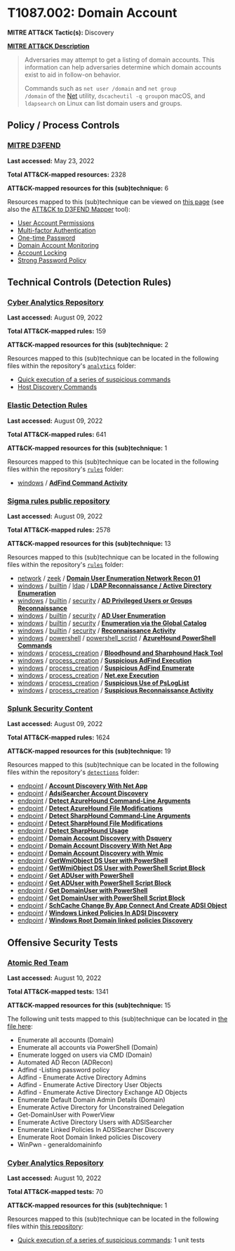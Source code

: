 # T1087.002: Domain Account
**MITRE ATT&CK Tactic(s):** Discovery

**[MITRE ATT&CK Description](https://attack.mitre.org/techniques/T1087/002)**
<blockquote>Adversaries may attempt to get a listing of domain accounts. This information can help adversaries determine which domain accounts exist to aid in follow-on behavior.

Commands such as <code>net user /domain</code> and <code>net group /domain</code> of the [Net](https://attack.mitre.org/software/S0039) utility, <code>dscacheutil -q group</code>on macOS, and <code>ldapsearch</code> on Linux can list domain users and groups.</blockquote>

## Policy / Process Controls
### [MITRE D3FEND](https://d3fend.mitre.org/)
**Last accessed:** May 23, 2022

**Total ATT&CK-mapped resources:** 2328

**ATT&CK-mapped resources for this (sub)technique:** 6

Resources mapped to this (sub)technique can be viewed on [this page](https://d3fend.mitre.org/) (see also the [ATT&CK to D3FEND Mapper](https://d3fend.mitre.org/tools/attack-mapper) tool):

* [User Account Permissions](https://d3fend.mitre.org/technique/d3f:UserAccountPermissions)
* [Multi-factor Authentication](https://d3fend.mitre.org/technique/d3f:Multi-factorAuthentication)
* [One-time Password](https://d3fend.mitre.org/technique/d3f:One-timePassword)
* [Domain Account Monitoring](https://d3fend.mitre.org/technique/d3f:DomainAccountMonitoring)
* [Account Locking](https://d3fend.mitre.org/technique/d3f:AccountLocking)
* [Strong Password Policy](https://d3fend.mitre.org/technique/d3f:StrongPasswordPolicy)

## Technical Controls (Detection Rules)
### [Cyber Analytics Repository](https://car.mitre.org)
**Last accessed:** August 09, 2022

**Total ATT&CK-mapped rules:** 159

**ATT&CK-mapped resources for this (sub)technique:** 2

Resources mapped to this (sub)technique can be located in the following files within the repository's <code>[analytics](https://github.com/mitre-attack/car/blob/master/analytics)</code> folder:

* [Quick execution of a series of suspicious commands](https://github.com/mitre-attack/car/tree/master/analytics/CAR-2013-04-002.yaml)
* [Host Discovery Commands](https://github.com/mitre-attack/car/tree/master/analytics/CAR-2016-03-001.yaml)

### [Elastic Detection Rules](https://github.com/elastic/detection-rules)
**Last accessed:** August 09, 2022

**Total ATT&CK-mapped rules:** 641

**ATT&CK-mapped resources for this (sub)technique:** 1

Resources mapped to this (sub)technique can be located in the following files within the repository's <code>[rules](https://github.com/elastic/detection-rules/tree/main/rules)</code> folder:

* [windows](https://github.com/elastic/detection-rules/tree/main/rules/windows/) / **[AdFind Command Activity](https://github.com/elastic/detection-rules/blob/main/rules/windows/discovery_adfind_command_activity.toml)**

### [Sigma rules public repository](https://github.com/SigmaHQ/sigma)
**Last accessed:** August 09, 2022

**Total ATT&CK-mapped rules:** 2578

**ATT&CK-mapped resources for this (sub)technique:** 13

Resources mapped to this (sub)technique can be located in the following files within the repository's <code>[rules](https://github.com/SigmaHQ/sigma/tree/master/rules)</code> folder:

* [network](https://github.com/SigmaHQ/sigma/tree/master/rules/network/) / [zeek](https://github.com/SigmaHQ/sigma/tree/master/rules/network/zeek/) / **[Domain User Enumeration Network Recon 01](https://github.com/SigmaHQ/sigma/blob/master/rules/network/zeek/zeek_dce_rpc_domain_user_enumeration.yml)**
* [windows](https://github.com/SigmaHQ/sigma/tree/master/rules/windows/) / [builtin](https://github.com/SigmaHQ/sigma/tree/master/rules/windows/builtin/) / [ldap](https://github.com/SigmaHQ/sigma/tree/master/rules/windows/builtin/ldap/) / **[LDAP Reconnaissance / Active Directory Enumeration](https://github.com/SigmaHQ/sigma/blob/master/rules/windows/builtin/ldap/win_ldap_recon.yml)**
* [windows](https://github.com/SigmaHQ/sigma/tree/master/rules/windows/) / [builtin](https://github.com/SigmaHQ/sigma/tree/master/rules/windows/builtin/) / [security](https://github.com/SigmaHQ/sigma/tree/master/rules/windows/builtin/security/) / **[AD Privileged Users or Groups Reconnaissance](https://github.com/SigmaHQ/sigma/blob/master/rules/windows/builtin/security/win_account_discovery.yml)**
* [windows](https://github.com/SigmaHQ/sigma/tree/master/rules/windows/) / [builtin](https://github.com/SigmaHQ/sigma/tree/master/rules/windows/builtin/) / [security](https://github.com/SigmaHQ/sigma/tree/master/rules/windows/builtin/security/) / **[AD User Enumeration](https://github.com/SigmaHQ/sigma/blob/master/rules/windows/builtin/security/win_ad_user_enumeration.yml)**
* [windows](https://github.com/SigmaHQ/sigma/tree/master/rules/windows/) / [builtin](https://github.com/SigmaHQ/sigma/tree/master/rules/windows/builtin/) / [security](https://github.com/SigmaHQ/sigma/tree/master/rules/windows/builtin/security/) / **[Enumeration via the Global Catalog](https://github.com/SigmaHQ/sigma/blob/master/rules/windows/builtin/security/win_global_catalog_enumeration.yml)**
* [windows](https://github.com/SigmaHQ/sigma/tree/master/rules/windows/) / [builtin](https://github.com/SigmaHQ/sigma/tree/master/rules/windows/builtin/) / [security](https://github.com/SigmaHQ/sigma/tree/master/rules/windows/builtin/security/) / **[Reconnaissance Activity](https://github.com/SigmaHQ/sigma/blob/master/rules/windows/builtin/security/win_susp_net_recon_activity.yml)**
* [windows](https://github.com/SigmaHQ/sigma/tree/master/rules/windows/) / [powershell](https://github.com/SigmaHQ/sigma/tree/master/rules/windows/powershell/) / [powershell_script](https://github.com/SigmaHQ/sigma/tree/master/rules/windows/powershell/powershell_script/) / **[AzureHound PowerShell Commands](https://github.com/SigmaHQ/sigma/blob/master/rules/windows/powershell/powershell_script/posh_ps_azurehound_commands.yml)**
* [windows](https://github.com/SigmaHQ/sigma/tree/master/rules/windows/) / [process_creation](https://github.com/SigmaHQ/sigma/tree/master/rules/windows/process_creation/) / **[Bloodhound and Sharphound Hack Tool](https://github.com/SigmaHQ/sigma/blob/master/rules/windows/process_creation/proc_creation_win_hack_bloodhound.yml)**
* [windows](https://github.com/SigmaHQ/sigma/tree/master/rules/windows/) / [process_creation](https://github.com/SigmaHQ/sigma/tree/master/rules/windows/process_creation/) / **[Suspicious AdFind Execution](https://github.com/SigmaHQ/sigma/blob/master/rules/windows/process_creation/proc_creation_win_susp_adfind.yml)**
* [windows](https://github.com/SigmaHQ/sigma/tree/master/rules/windows/) / [process_creation](https://github.com/SigmaHQ/sigma/tree/master/rules/windows/process_creation/) / **[Suspicious AdFind Enumerate](https://github.com/SigmaHQ/sigma/blob/master/rules/windows/process_creation/proc_creation_win_susp_adfind_enumerate.yml)**
* [windows](https://github.com/SigmaHQ/sigma/tree/master/rules/windows/) / [process_creation](https://github.com/SigmaHQ/sigma/tree/master/rules/windows/process_creation/) / **[Net.exe Execution](https://github.com/SigmaHQ/sigma/blob/master/rules/windows/process_creation/proc_creation_win_susp_net_execution.yml)**
* [windows](https://github.com/SigmaHQ/sigma/tree/master/rules/windows/) / [process_creation](https://github.com/SigmaHQ/sigma/tree/master/rules/windows/process_creation/) / **[Suspicious Use of PsLogList](https://github.com/SigmaHQ/sigma/blob/master/rules/windows/process_creation/proc_creation_win_susp_psloglist.yml)**
* [windows](https://github.com/SigmaHQ/sigma/tree/master/rules/windows/) / [process_creation](https://github.com/SigmaHQ/sigma/tree/master/rules/windows/process_creation/) / **[Suspicious Reconnaissance Activity](https://github.com/SigmaHQ/sigma/blob/master/rules/windows/process_creation/proc_creation_win_susp_recon_activity.yml)**

### [Splunk Security Content](https://github.com/splunk/security_content)
**Last accessed:** August 09, 2022

**Total ATT&CK-mapped rules:** 1624

**ATT&CK-mapped resources for this (sub)technique:** 19

Resources mapped to this (sub)technique can be located in the following files within the repository's <code>[detections](https://github.com/splunk/security_content/tree/develop/detections)</code> folder:

* [endpoint](https://github.com/splunk/security_content/tree/develop/detections/endpoint/) / **[Account Discovery With Net App](https://github.com/splunk/security_content/blob/develop/detections/endpoint/account_discovery_with_net_app.yml)**
* [endpoint](https://github.com/splunk/security_content/tree/develop/detections/endpoint/) / **[AdsiSearcher Account Discovery](https://github.com/splunk/security_content/blob/develop/detections/endpoint/adsisearcher_account_discovery.yml)**
* [endpoint](https://github.com/splunk/security_content/tree/develop/detections/endpoint/) / **[Detect AzureHound Command-Line Arguments](https://github.com/splunk/security_content/blob/develop/detections/endpoint/detect_azurehound_command_line_arguments.yml)**
* [endpoint](https://github.com/splunk/security_content/tree/develop/detections/endpoint/) / **[Detect AzureHound File Modifications](https://github.com/splunk/security_content/blob/develop/detections/endpoint/detect_azurehound_file_modifications.yml)**
* [endpoint](https://github.com/splunk/security_content/tree/develop/detections/endpoint/) / **[Detect SharpHound Command-Line Arguments](https://github.com/splunk/security_content/blob/develop/detections/endpoint/detect_sharphound_command_line_arguments.yml)**
* [endpoint](https://github.com/splunk/security_content/tree/develop/detections/endpoint/) / **[Detect SharpHound File Modifications](https://github.com/splunk/security_content/blob/develop/detections/endpoint/detect_sharphound_file_modifications.yml)**
* [endpoint](https://github.com/splunk/security_content/tree/develop/detections/endpoint/) / **[Detect SharpHound Usage](https://github.com/splunk/security_content/blob/develop/detections/endpoint/detect_sharphound_usage.yml)**
* [endpoint](https://github.com/splunk/security_content/tree/develop/detections/endpoint/) / **[Domain Account Discovery with Dsquery](https://github.com/splunk/security_content/blob/develop/detections/endpoint/domain_account_discovery_with_dsquery.yml)**
* [endpoint](https://github.com/splunk/security_content/tree/develop/detections/endpoint/) / **[Domain Account Discovery With Net App](https://github.com/splunk/security_content/blob/develop/detections/endpoint/domain_account_discovery_with_net_app.yml)**
* [endpoint](https://github.com/splunk/security_content/tree/develop/detections/endpoint/) / **[Domain Account Discovery with Wmic](https://github.com/splunk/security_content/blob/develop/detections/endpoint/domain_account_discovery_with_wmic.yml)**
* [endpoint](https://github.com/splunk/security_content/tree/develop/detections/endpoint/) / **[GetWmiObject DS User with PowerShell](https://github.com/splunk/security_content/blob/develop/detections/endpoint/getwmiobject_ds_user_with_powershell.yml)**
* [endpoint](https://github.com/splunk/security_content/tree/develop/detections/endpoint/) / **[GetWmiObject DS User with PowerShell Script Block](https://github.com/splunk/security_content/blob/develop/detections/endpoint/getwmiobject_ds_user_with_powershell_script_block.yml)**
* [endpoint](https://github.com/splunk/security_content/tree/develop/detections/endpoint/) / **[Get ADUser with PowerShell](https://github.com/splunk/security_content/blob/develop/detections/endpoint/get_aduser_with_powershell.yml)**
* [endpoint](https://github.com/splunk/security_content/tree/develop/detections/endpoint/) / **[Get ADUser with PowerShell Script Block](https://github.com/splunk/security_content/blob/develop/detections/endpoint/get_aduser_with_powershell_script_block.yml)**
* [endpoint](https://github.com/splunk/security_content/tree/develop/detections/endpoint/) / **[Get DomainUser with PowerShell](https://github.com/splunk/security_content/blob/develop/detections/endpoint/get_domainuser_with_powershell.yml)**
* [endpoint](https://github.com/splunk/security_content/tree/develop/detections/endpoint/) / **[Get DomainUser with PowerShell Script Block](https://github.com/splunk/security_content/blob/develop/detections/endpoint/get_domainuser_with_powershell_script_block.yml)**
* [endpoint](https://github.com/splunk/security_content/tree/develop/detections/endpoint/) / **[SchCache Change By App Connect And Create ADSI Object](https://github.com/splunk/security_content/blob/develop/detections/endpoint/schcache_change_by_app_connect_and_create_adsi_object.yml)**
* [endpoint](https://github.com/splunk/security_content/tree/develop/detections/endpoint/) / **[Windows Linked Policies In ADSI Discovery](https://github.com/splunk/security_content/blob/develop/detections/endpoint/windows_linked_policies_in_adsi_discovery.yml)**
* [endpoint](https://github.com/splunk/security_content/tree/develop/detections/endpoint/) / **[Windows Root Domain linked policies Discovery](https://github.com/splunk/security_content/blob/develop/detections/endpoint/windows_root_domain_linked_policies_discovery.yml)**


## Offensive Security Tests
### [Atomic Red Team](https://github.com/redcanaryco/atomic-red-team)
**Last accessed:** August 10, 2022

**Total ATT&CK-mapped tests:** 1341

**ATT&CK-mapped resources for this (sub)technique:** 15

The following unit tests mapped to this (sub)technique can be located in [the file here](https://github.com/redcanaryco/atomic-red-team/tree/master/atomics/T1087.002/T1087.002.yaml):

* Enumerate all accounts (Domain)
* Enumerate all accounts via PowerShell (Domain)
* Enumerate logged on users via CMD (Domain)
* Automated AD Recon (ADRecon)
* Adfind -Listing password policy
* Adfind - Enumerate Active Directory Admins
* Adfind - Enumerate Active Directory User Objects
* Adfind - Enumerate Active Directory Exchange AD Objects
* Enumerate Default Domain Admin Details (Domain)
* Enumerate Active Directory for Unconstrained Delegation
* Get-DomainUser with PowerView
* Enumerate Active Directory Users with ADSISearcher
* Enumerate Linked Policies In ADSISearcher Discovery
* Enumerate Root Domain linked policies Discovery
* WinPwn - generaldomaininfo

### [Cyber Analytics Repository](https://car.mitre.org)
**Last accessed:** August 10, 2022

**Total ATT&CK-mapped tests:** 70

**ATT&CK-mapped resources for this (sub)technique:** 1

Resources mapped to this (sub)technique can be located in the following files within [this repository](https://github.com/mitre-attack/car/blob/master/analytics):

* [Quick execution of a series of suspicious commands](https://github.com/mitre-attack/car/tree/master/analytics/CAR-2013-04-002.yaml): 1 unit tests

